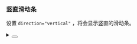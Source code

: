 ### 竖直滑动条

设置 `direction="vertical"` ，将会显示竖直的滑动条。

<div class="cell-demo vp-raw">
  <yc-space align="start">
    <yc-slider
      :default-value="50"
      :style="{ height: '300px' }"
      direction="vertical" />
    <yc-slider
      direction="vertical"
      :default-value="5"
      :style="{ height: '300px' }"
      :max="15"
      :marks="{
        5: '5km',
        10: '10km',
      }" />
  </yc-space>
</div>

<details>
<summary>
 <button class="code-btn"  >
    <icon-code />
 </button>
</summary>

```vue
<template>
  <yc-space align="start">
    <yc-slider
      :default-value="50"
      direction="vertical" />

    <yc-slider
      direction="vertical"
      :default-value="5"
      :style="{ width: '300px' }"
      :max="15"
      :marks="{
        5: '5km',
        10: '10km',
      }" />
  </yc-space>
</template>
```

</details>
